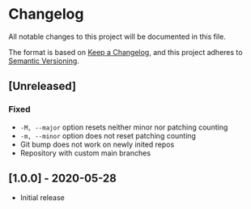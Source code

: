 # Changelog
All notable changes to this project will be documented in this file.

The format is based on [Keep a Changelog](https://keepachangelog.com/en/1.0.0/),
and this project adheres to [Semantic Versioning](https://semver.org/spec/v2.0.0.html).

## [Unreleased]

### Fixed

- `-M, --major` option resets neither minor nor patching counting
- `-m, --minor` option does not reset patching counting
- Git bump does not work on newly inited repos
- Repository with custom main branches

## [1.0.0] - 2020-05-28

- Initial release
